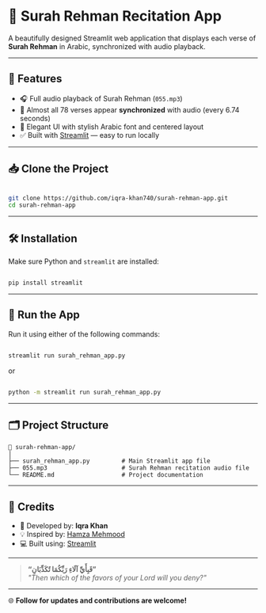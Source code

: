 # 📖 Surah Rehman Recitation App

A beautifully designed Streamlit web application that displays each verse of **Surah Rehman** in Arabic, synchronized with audio playback.

---

## 🌟 Features

- 🎧 Full audio playback of Surah Rehman (`055.mp3`)
- 🕋 Almost all 78 verses appear **synchronized** with audio (every 6.74 seconds)
- 🌙 Elegant UI with stylish Arabic font and centered layout
- ✅ Built with [Streamlit](https://streamlit.io/) — easy to run locally

---

## 📥 Clone the Project

```bash

git clone https://github.com/iqra-khan740/surah-rehman-app.git
cd surah-rehman-app

```

---

## 🛠 Installation

Make sure Python and `streamlit` are installed:

```bash

pip install streamlit

```

---

## 🚀 Run the App

Run it using either of the following commands:

```bash

streamlit run surah_rehman_app.py

```

or

```bash

python -m streamlit run surah_rehman_app.py

```

---

## 🗂 Project Structure

```
📁 surah-rehman-app/
│
├── surah_rehman_app.py         # Main Streamlit app file
├── 055.mp3                     # Surah Rehman recitation audio file
└── README.md                   # Project documentation
```

---

## 📌 Credits

- 📝 Developed by: **Iqra Khan**
- 💡 Inspired by: [Hamza Mehmood](https://github.com/HamzaKaGit/Surah_Rehman)
- 💻 Built using: [Streamlit](https://streamlit.io/)

---

> **“فَبِأَيِّ آلَاءِ رَبِّكُمَا تُكَذِّبَانِ”**  
> _"Then which of the favors of your Lord will you deny?"_

---

🌐 **Follow for updates and contributions are welcome!**
